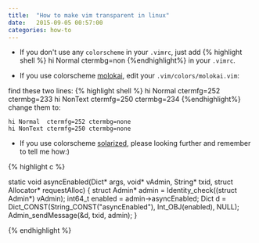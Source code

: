 ```yaml
---
title:  "How to make vim transparent in linux"
date:   2015-09-05 00:57:00
categories: how-to
---
```


* If you don't use any `colorscheme` in your `.vimrc`, just add 
    {% highlight shell %}
    hi Normal ctermbg=non
    {%endhighlight%}
in your `.vimrc`.

* If you use colorscheme [molokai](https://github.com/tomasr/molokai), edit your `.vim/colors/molokai.vim`:

find these two lines:
    {% highlight shell %}
    hi Normal  ctermfg=252 ctermbg=233
    hi NonText ctermfg=250 ctermbg=234
    {%endhighlight%}
change them to:

```
hi Normal  ctermfg=252 ctermbg=none
hi NonText ctermfg=250 ctermbg=none
```

* If you use colorscheme [solarized](https://github.com/altercation/solarized), please looking further and remember to tell me how:)

{% highlight c %}

static void asyncEnabled(Dict* args, void* vAdmin, String* txid, struct Allocator* requestAlloc)
{
    struct Admin* admin = Identity_check((struct Admin*) vAdmin);
    int64_t enabled = admin->asyncEnabled;
    Dict d = Dict_CONST(String_CONST("asyncEnabled"), Int_OBJ(enabled), NULL);
    Admin_sendMessage(&d, txid, admin);
}

{% endhighlight %}
